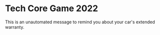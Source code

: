 # Tech Core Game 2022
This is an unautomated message to remind you about your car's extended warranty.
